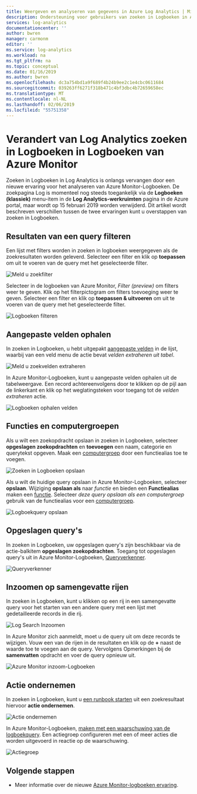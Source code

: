 ```yaml
---
title: Weergeven en analyseren van gegevens in Azure Log Analytics | Microsoft Docs
description: Ondersteuning voor gebruikers van zoeken in Logboeken in Azure Monitor log-query manier Log Analytics.
services: log-analytics
documentationcenter: ''
author: bwren
manager: carmonm
editor: ''
ms.service: log-analytics
ms.workload: na
ms.tgt_pltfrm: na
ms.topic: conceptual
ms.date: 01/16/2019
ms.author: bwren
ms.openlocfilehash: dc3a754bd1a9f689f4b24b9ee2c1e4cbc0611684
ms.sourcegitcommit: 039263ff6271f318b471c4bf3dbc4b72659658ec
ms.translationtype: MT
ms.contentlocale: nl-NL
ms.lasthandoff: 02/06/2019
ms.locfileid: "55751358"
---
```

# <a name="transition-from-log-analytics-log-search-to-azure-monitor-logs"></a>Verandert van Log Analytics zoeken in Logboeken in Logboeken van Azure Monitor
Zoeken in Logboeken in Log Analytics is onlangs vervangen door een nieuwe ervaring voor het analyseren van Azure Monitor-Logboeken. De zoekpagina Log is momenteel nog steeds toegankelijk via de **Logboeken (klassiek)** menu-item in de **Log Analytics-werkruimten** pagina in de Azure portal, maar wordt op 15 februari 2019 worden verwijderd. Dit artikel wordt beschreven verschillen tussen de twee ervaringen kunt u overstappen van zoeken in Logboeken. 

## <a name="filter-results-of-a-query"></a>Resultaten van een query filteren
Een lijst met filters worden in zoeken in logboeken weergegeven als de zoekresultaten worden geleverd. Selecteer een filter en klik op **toepassen** om uit te voeren van de query met het geselecteerde filter.

![Meld u zoekfilter](media/log-search-transition/filter-log-search.png)

Selecteer in de logboeken van Azure Monitor, *Filter (preview)* om filters weer te geven. Klik op het filterpictogram om filters toevoeging weer te geven. Selecteer een filter en klik op **toepassen & uitvoeren** om uit te voeren van de query met het geselecteerde filter.

![Logboeken filteren](media/log-search-transition/filter-logs.png)

## <a name="extract-custom-fields"></a>Aangepaste velden ophalen 
In zoeken in Logboeken, u hebt uitgepakt [aangepaste velden](../platform/custom-fields.md) in de lijst, waarbij van een veld menu de actie bevat _velden extraheren uit tabel_.

![Meld u zoekvelden extraheren](media/log-search-transition/extract-fields-log-search.png)

In Azure Monitor-Logboeken, kunt u aangepaste velden ophalen uit de tabelweergave. Een record achtereenvolgens door te klikken op de pijl aan de linkerkant en klik op het weglatingsteken voor toegang tot de _velden extraheren_ actie.

![Logboeken ophalen velden](media/log-search-transition/extract-fields-logs.png)

## <a name="functions-and-computer-groups"></a>Functies en computergroepen
Als u wilt een zoekopdracht opslaan in zoeken in Logboeken, selecteer **opgeslagen zoekopdrachten** en **toevoegen** een naam, categorie en querytekst opgeven. Maak een [computergroep](../platform/computer-groups.md) door een functiealias toe te voegen.

![Zoeken in Logboeken opslaan](media/log-search-transition/save-search-log-search.png)

Als u wilt de huidige query opslaan in Azure Monitor-Logboeken, selecteer **opslaan**. Wijziging **opslaan als** naar _functie_ en bieden een **Functiealias** maken een [functie](functions.md). Selecteer _deze query opslaan als een computergroep_ gebruik van de functiealias voor een [computergroep](../platform/computer-groups.md).

![Logboekquery opslaan](media/log-search-transition/save-query-logs.png)

## <a name="saved-queries"></a>Opgeslagen query's
In zoeken in Logboeken, uw opgeslagen query's zijn beschikbaar via de actie-balkitem **opgeslagen zoekopdrachten**. Toegang tot opgeslagen query's uit in Azure Monitor-Logboeken, [Queryverkenner](../log-query/get-started-portal.md#save-queries).

![Queryverkenner](media/log-search-transition/query-explorer.png)

## <a name="drill-down-on-summarized-rows"></a>Inzoomen op samengevatte rijen
In zoeken in Logboeken, kunt u klikken op een rij in een samengevatte query voor het starten van een andere query met een lijst met gedetailleerde records in die rij.

![Log Search Inzoomen](media/log-search-transition/drilldown-search.png)

In Azure Monitor zich aanmeldt, moet u de query uit om deze records te wijzigen. Vouw een van de rijen in de resultaten en klik op de **+** naast de waarde toe te voegen aan de query. Vervolgens Opmerkingen bij de **samenvatten** opdracht en voer de query opnieuw uit.

![Azure Monitor inzoom-Logboeken](media/log-search-transition/drilldown-logs.png)

## <a name="take-action"></a>Actie ondernemen
In zoeken in Logboeken, kunt u [een runbook starten](take-action.md) uit een zoekresultaat hiervoor **actie ondernemen**.

![Actie ondernemen](media/log-search-transition/take-action-log-search.png)

In Azure Monitor-Logboeken, [maken met een waarschuwing van de logboekquery](../platform/alerts-log.md). Een actiegroep configureren met een of meer acties die worden uitgevoerd in reactie op de waarschuwing.

![Actiegroep](media/log-search-transition/action-group.png)

## <a name="next-steps"></a>Volgende stappen

- Meer informatie over de nieuwe [Azure Monitor-logboeken ervaring](get-started-portal.md).